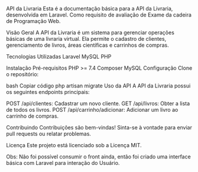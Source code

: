 API da Livraria
Esta é a documentação básica para a API da Livraria, desenvolvida em Laravel. Como requisito de avaliação de Exame da cadeira de Programação Web.

Visão Geral
A API da Livraria é um sistema para gerenciar operações básicas de uma livraria virtual. Ela permite o cadastro de clientes, gerenciamento de livros, áreas científicas e carrinhos de compras.

Tecnologias Utilizadas
Laravel
MySQL
PHP

Instalação
Pré-requisitos
PHP >= 7.4
Composer
MySQL
Configuração
Clone o repositório:

bash
Copiar código
php artisan migrate
Uso da API
A API da Livraria possui os seguintes endpoints principais:

POST /api/clientes: Cadastrar um novo cliente.
GET /api/livros: Obter a lista de todos os livros.
POST /api/carrinho/adicionar: Adicionar um livro ao carrinho de compras.

Contribuindo
Contribuições são bem-vindas! Sinta-se à vontade para enviar pull requests ou relatar problemas.

Licença
Este projeto está licenciado sob a Licença MIT.

Obs: Não foi possível consumir o front ainda, então foi criado uma interface básica com Laravel para interação do Usuário.
